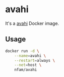 # avahi

It's a [avahi][avahi] Docker image.

## Usage

```sh
docker run -d \
    --name=avahi \
    --restart=always \
    --net=host \
    nfam/avahi
```

[avahi]: https://www.avahi.org